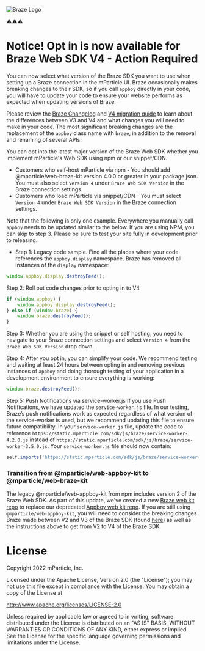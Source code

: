 ![Braze Logo](https://github.com/mparticle-integrations/mparticle-javascript-integration-appboy/blob/master/braze-logo.png) 

⚠️⚠️⚠️
# Notice! Opt in is now available for Braze Web SDK V4 - Action Required

You can now select what version of the Braze SDK you want to use when setting up a Braze connection in the mParticle UI.  Braze occasionally makes breaking changes to their SDK, so if you call `appboy` directly in your code, you will have to update your code to ensure your website performs as expected when updating versions of Braze.

Please review the [Braze Changelog](https://www.braze.com/docs/developer_guide/platform_integration_guides/web/changelog#400) and [V4 migration guide](https://github.com/braze-inc/braze-web-sdk/blob/master/UPGRADE_GUIDE.md) to learn about the differences between V3 and V4 and what changes you will need to make in your code. The most significant breaking changes are the replacement of the `appboy` class name with `braze`, in addition to the removal and renaming of several APIs.

You can opt into the latest major version of the Braze Web SDK whether you implement mParticle's Web SDK using npm or our snippet/CDN.
* Customers who self-host mParticle via npm - You should add @mparticle/web-braze-kit version 4.0.0 or greater in your package.json.  You must also select `Version 4` under `Braze Web SDK Version`  in the Braze connection settings.
* Customers who load mParticle via snippet/CDN - You must  select `Version 4` under `Braze Web SDK Version`  in the Braze connection settings.

Note that the following is only one example.  Everywhere you manually call `appboy` needs to be updated similar to the below. If you are using NPM, you can skip to step 3.  Please be sure to test your site fully in development prior to releasing.


* Step 1: Legacy code sample. Find all the places where your code references the `appboy.display` namespace.  Braze has removed all instances of the `display` namespace:
```javascript
window.appboy.display.destroyFeed();
```

Step 2: Roll out code changes prior to opting in to V4
```javascript
if (window.appboy) {
	window.appboy.display.destroyFeed();
} else if (window.braze) {
	window.braze.destroyFeed();
}
```
Step 3: Whether you are using the snippet or self hosting, you need to navigate to your Braze connection settings and select `Version 4` from the `Braze Web SDK Version` drop down.

Step 4: After you opt in, you can simplify your code. We recommend testing and waiting at least 24 hours between opting in and removing previous instances of `appboy` and doing thorough testing of your application in a development environment to ensure everything is working:
```javascript
window.braze.destroyFeed();
```

Step 5: Push Notifications via service-worker.js
If you use Push Notifications, we have updated the `service-worker.js` file.  In our testing, Braze’s push notifications work as expected regardless of what version of the service-worker is used, but we recommend updating this file to ensure future compatibility.  In your `service-worker.js` file, update the code to reference `https://static.mparticle.com/sdk/js/braze/service-worker-4.2.0.js` instead of `https://static.mparticle.com/sdk/js/braze/service-worker-3.5.0.js`.  Your `service-worker.js` file should now contain:

```javascript
self.imports('https://static.mparticle.com/sdk/js/braze/service-worker-4.2.0.js')
```

### Transition from @mparticle/web-appboy-kit to @mparticle/web-braze-kit

The legacy @mparticle/web-appboy-kit from npm includes version 2 of the Braze Web SDK.  As part of this update, we've created a new [Braze web kit repo](https://github.com/mparticle-integrations/mparticle-javascript-integration-braze) to replace our deprecated [Appboy web kit repo](https://github.com/mparticle-integrations/mparticle-javascript-integration-appboy).  If you are still using `@mparticle/web-appboy-kit`, you will need to consider the breaking changes Braze made between V2 and V3 of the Braze SDK (found [here](https://www.braze.com/docs/developer_guide/platform_integration_guides/web/changelog/#300)) as well as the instructions above to get from V2 to V4 of the Braze SDK.




# License

Copyright 2022 mParticle, Inc.

Licensed under the Apache License, Version 2.0 (the "License");
you may not use this file except in compliance with the License.
You may obtain a copy of the License at

http://www.apache.org/licenses/LICENSE-2.0

Unless required by applicable law or agreed to in writing, software
distributed under the License is distributed on an "AS IS" BASIS,
WITHOUT WARRANTIES OR CONDITIONS OF ANY KIND, either express or implied.
See the License for the specific language governing permissions and
limitations under the License.